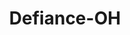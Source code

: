 ---
title: Defiance-OH
slug: defiance-oh
f_state:
- cms/state/ohio.md
f_locations:
- cms/payday-loan/barbaras-check-cashing-loan-5140.md
- cms/payday-loan/barbaras-check-cashing-loan-5141.md
- cms/payday-loan/cashland-9207.md
- cms/payday-loan/cashland-financial-services-9371.md
- cms/payday-loan/check-into-cash-12258.md
- cms/payday-loan/check-into-cash-12292.md
- cms/payday-loan/check-into-cash-of-ohio-13534.md
updated-on: '2024-05-30T13:41:28.615Z'
created-on: '2024-05-30T13:41:28.615Z'
published-on: '2024-05-30T13:54:32.469Z'
f_city: Defiance
layout: '[city].html'
tags: city
---